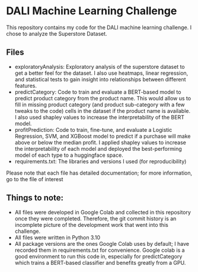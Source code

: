 # DALI Machine Learning Challenge

This repository contains my code for the DALI machine learning challenge.  I chose to analyze the Superstore Dataset.

## Files
- exploratoryAnalysis: Exploratory analysis of the superstore dataset to get a better feel for the dataset.  I also use heatmaps, linear regression, and statistical tests to gain insight into relationships between different features.
- predictCategory: Code to train and evaluate a BERT-based model to predict product category from the product name. This would allow us to fill in missing product category (and product sub-category with a few tweaks to the code) cells in the dataset if the product name is available.  I also used shapley values to increase the interpretability of the BERT model.
- profitPrediction: Code to train, fine-tune, and evaluate a Logistic Regression, SVM, and XGBoost model to predict if a purchase will make above or below the median profit.  I applied shapley values to increase the interpretability of each model and deployed the best-performing model of each type to a huggingface space.
- requirements.txt: The libraries and versions I used (for reproducibility)

Please note that each file has detailed documentation; for more information, go to the file of interest

## Things to note:
- All files were developed in Google Colab and collected in this repository once they were completed.  Therefore, the git commit history is an incomplete picture of the development work that went into this challenge.
- All files were written in Python 3.10
- All package versions are the ones Google Colab uses by default; I have recorded them in requirements.txt for convenience.  Google colab is a good environment to run this code in, especially for predictCategory which trains a BERT-based classifier and benefits greatly from a GPU.
